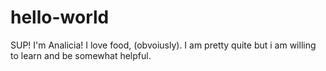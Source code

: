 # hello-world

SUP!
I'm Analicia! 
I love food, (obvoiusly).
I am pretty quite but i am willing to learn 
and be somewhat helpful.
